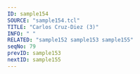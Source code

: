 ```yaml
---
ID: sample154
SOURCE: "sample154.tcl"
TITLE: "Carlos Cruz-Diez (3)"
INFO: " "
RELATED: "sample152 sample153 sample155"
seqNo: 79
prevID: sample153
nextID: sample155
---
```

